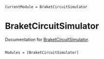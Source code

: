 ```@meta
CurrentModule = BraketCircuitSimulator
```

# BraketCircuitSimulator

Documentation for [BraketCircuitSimulator](https://github.com/kshyatt-aws/BraketCircuitSimulator.jl).

```@index
```

```@autodocs
Modules = [BraketCircuitSimulator]
```

